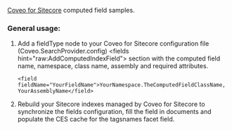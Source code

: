 [Coveo for Sitecore](http://www.coveo.com/en/solutions/coveo-for-sitecore) computed field samples.

### General usage:

 1. Add a fieldType node to your Coveo for Sitecore configuration file (Coveo.SearchProvider.config) &lt;fields hint="raw:AddComputedIndexField"&gt; section with the computed field name, namespace, class name, assembly and required attributes.

        <field fieldName="YourFieldName">YourNamespace.TheComputedFieldClassName, YourAssemblyName</field>

 2. Rebuild your Sitecore indexes managed by Coveo for Sitecore to synchronize the fields configuration, fill the field in documents and populate the CES cache for the tagsnames facet field.